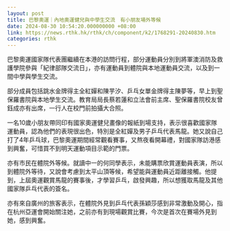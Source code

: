```yaml
---
layout: post
title: 巴黎奧運｜內地奧運健兒與中學生交流　有小朋友場外等候
date: 2024-08-30 10:54:20.000000000 +08:00
link: https://news.rthk.hk/rthk/ch/component/k2/1768291-20240830.htm
categories: rthk
---
```


巴黎奧運國家隊代表團繼續在本港的訪問行程，部分運動員分別到將軍澳消防及救護學院參與「紀律部隊交流日」，亦有運動員到體院與本地運動員交流，以及到一間中學與學生交流。

部分成員包括跳水金牌得主全紅嬋和陳芋汐、乒乓女單金牌得主陳夢等，早上到聖保羅書院與本地學生交流。教育局局長蔡若蓮和立法會前主席、聖保羅書院校友曾鈺成亦有出席，一行人在校門前拍攝大合照。

一名10歲小朋友帶同印有國家奧運健兒畫像的報紙到場支持，表示很喜歡國家隊運動員，認為他們的表現很出色，特別是全紅嬋及男子乒乓代表馬龍。她又說自己打了4年乒乓球，巴黎奧運期間經常觀看賽事，又熬夜看開幕禮，對國家隊訪港感到興奮，可惜買不到明天運動項目示範的門票。

亦有市民在體院外等候。就讀中一的何同學表示，未能購票欣賞運動員表演，所以到體院外等待，又說會考慮到太平山頂等候，希望能與運動員近距離接觸。他提到，上屆奧運觀賞馬龍的賽事後，才學習乒乓，啟發興趣，所以想獲取馬龍及其他國家隊乒乓代表的簽名。

亦有來自廣州的旅客表示，在體院外見到乒乓代表孫穎莎感到非常激動及開心，指在杭州亞運會開始關注她，之前亦有到現場觀賞比賽，今次是首次在賽場外見到她，感到興奮。
